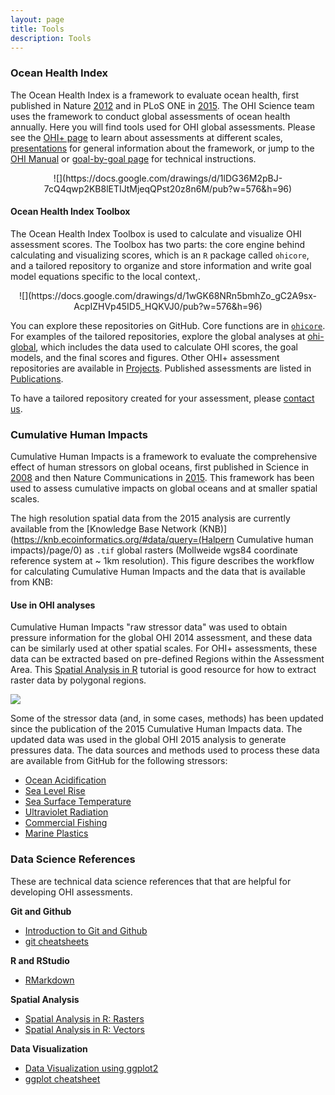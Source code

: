 ```yaml
---
layout: page
title: Tools
description: Tools
---
```


### Ocean Health Index

The Ocean Health Index is a framework to evaluate ocean health, first published in Nature [2012](http://www.nature.com/nature/journal/v488/n7413/full/nature11397.html) and in PLoS ONE in [2015](http://journals.plos.org/plosone/article?id=10.1371/journal.pone.0117863). The OHI Science team uses the framework to conduct global assessments of ocean health annually. Here you will find tools used for OHI global assessments. Please see the [OHI+ page](/phases) to learn about assessments at different scales, [presentations](/resources/downloads) for general information about the framework, or jump to the [OHI Manual](/manual) or [goal-by-goal page](/goals) for technical instructions.


<p align = 'center'>![](https://docs.google.com/drawings/d/1lDG36M2pBJ-7cQ4qwp2KB8lETIJtMjeqQPst20z8n6M/pub?w=576&h=96)

#### Ocean Health Index Toolbox

The Ocean Health Index Toolbox is used to calculate and visualize OHI assessment scores. The Toolbox has two parts: the core engine behind calculating and visualizing scores, which is an `R` package called `ohicore`, and a tailored repository to organize and store information and write goal model equations specific to the local context,.

<p align = 'center'>![](https://docs.google.com/drawings/d/1wGK68NRn5bmhZo_gC2A9sx-AcpIZHVp45ID5_HQKVJ0/pub?w=576&h=96)

You can explore these repositories on GitHub. Core functions are in  [`ohicore`](https://github.com/OHI-Science/ohicore).  For examples of the tailored repositories, explore the global analyses at [ohi-global](https://github.com/OHI-Science/ohi-global), which includes the data used to calculate OHI scores, the goal models, and the final scores and figures. Other OHI+ assessment repositories are available in [Projects](/projects/index.md). Published assessments are listed in [Publications](/resources/publications/index.md).

 To have a tailored repository created for your assessment, please [contact us](info@ohi-science.org).


### Cumulative Human Impacts

Cumulative Human Impacts is a framework to evaluate the comprehensive effect of human stressors on global oceans, first published in Science in [2008](http://www.sciencemag.org/content/319/5865/948.short) and then Nature Communications in [2015](http://www.nature.com/ncomms/2015/150714/ncomms8615/full/ncomms8615.html). This framework has been used to assess cumulative impacts on global oceans and at smaller spatial scales.

The high resolution spatial data from the 2015 analysis are currently available from the [Knowledge Base Network (KNB)](https://knb.ecoinformatics.org/#data/query=(Halpern Cumulative human impacts)/page/0) as `.tif` global rasters (Mollweide wgs84 coordinate reference system at ~ 1km resolution). This figure describes the workflow for calculating Cumulative Human Impacts and the data that is available from KNB:


#### Use in OHI analyses
Cumulative Human Impacts "raw stressor data" was used to obtain pressure information for the global OHI 2014 assessment, and these data can be similarly used at other spatial scales. For OHI+ assessments, these data can be extracted based on pre-defined Regions within the Assessment Area. This [Spatial Analysis in R](https://cdn.rawgit.com/eco-data-science/spatial-analysis-R/master/intro_spatial_data_R.html) tutorial is good resource for how to extract raster data by polygonal regions.

![](https://docs.google.com/drawings/d/1Coh9NxZ2zRfx-MdtRTS6ilwidfj011xldtOQTKq9-Ms/pub?w=1440&h=1080)

Some of the stressor data (and, in some cases, methods) has been updated since the publication of the 2015 Cumulative Human Impacts data. The updated data was used in the global OHI 2015 analysis to generate pressures data. The data sources and methods used to process these data are available from GitHub for the following stressors:  

- [Ocean Acidification](https://github.com/OHI-Science/ohiprep/tree/master/globalprep/Pressures_OceanAcidification/v2015)  
- [Sea Level Rise](https://github.com/OHI-Science/ohiprep/tree/master/globalprep/Pressures_SeaLevelRise/v2015)  
- [Sea Surface Temperature](https://github.com/OHI-Science/ohiprep/tree/master/globalprep/Pressures_SST)  
- [Ultraviolet Radiation](https://github.com/OHI-Science/ohiprep/tree/master/globalprep/Pressures_UV)  
- [Commercial Fishing](https://github.com/OHI-Science/ohiprep/tree/master/globalprep/Pressures_fishing)  
- [Marine Plastics](https://github.com/OHI-Science/ohiprep/tree/master/globalprep/CW_pressure_trash)  


### Data Science References
These are technical data science references that that are helpful for developing OHI assessments.

**Git and Github**  
- [Introduction to Git and Github](https://github.com/eco-data-science/github-intro)  
- [git cheatsheets]()  <!---melanie can you save this in assets/downloads? --->

**R and RStudio**  
- [RMarkdown](https://github.com/eco-data-science/rmarkdown_R)   

**Spatial Analysis**  
- [Spatial Analysis in R: Rasters](https://github.com/eco-data-science/spatial-analysis-R)  
- [Spatial Analysis in R: Vectors](https://github.com/eco-data-science/spatial_analysis2_R)

**Data Visualization**  
- [Data Visualization using ggplot2](https://github.com/eco-data-science/VisualizingData)
- [ggplot cheatsheet](https://github.com/OHI-Science/ohi-science.github.io/raw/3c6babb40348e62b322abadad086ece565411adf/assets/downloads/other/ggmapCheatsheet.pdf)
